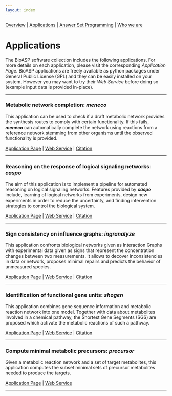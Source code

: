 ```yaml
---
layout: index
---
```

[Overview](http://bioasp.github.io/index.html) | [Applications](http://bioasp.github.io/apps.html) | [Answer Set Programming](#answer-set-programming) | [Who we are](#who-we-are)

# Applications
The BioASP software collection includes the following applications. For more details on each application, please visit the corresponding <em>Application Page</em>. BioASP applications are freely available as python packages under General Public License (GPL) and they can be easily installed on your system. However you may want to try their <em>Web Service</em> before doing so (example input data is provided in-place).

***

### Metabolic network completion: **_meneco_**
This application can be used to check if a draft metabolic network provides the synthesis routes to comply with certain functionality. If this fails, **_meneco_** can automatically complete the network using reactions from a reference network stemming from other organisms until the observed functionality is provided.

[Application Page](http://bioasp.github.io/meneco) | <a href="http://mobyle.genouest.org/cgi-bin/Mobyle/portal.py#forms::meneco" target="_blank">Web Service</a> | [Citation](http://dx.doi.org/10.1007/978-3-642-40564-8_25)

***

### Reasoning on the response of logical signaling networks: **_caspo_**
The aim of this application is to implement a pipeline for automated reasoning on logical signaling networks. Features provided by **_caspo_** include, learning of logical networks from experiments, design new experiments in order to reduce the uncertainty, and finding intervention strategies to control the biological system.

[Application Page](http://bioasp.github.io/caspo) | <a href="http://mobyle.genouest.org/cgi-bin/Mobyle/portal.py#forms::caspo-learn" target="_blank">Web Service</a> | [Citation](http://dx.doi.org/10.1093/bioinformatics/btt393)

***

### Sign consistency on influence graphs: **_ingranalyze_**
This application confronts biological networks given as Interaction Graphs with
experimental data given as signs that represent the concentration changes between two measurements.
It allows to decover inconsistencies in data or network, proposes minimal repairs and
 predicts the behavior of unmeasured species.

[Application Page](http://bioasp.github.io/ingranalyze) | <a href="http://mobyle.genouest.org/cgi-bin/Mobyle/portal.py#forms::ingranalyze" target="_blank">Web Service</a> | [Citation](http://dx.doi.org/10.1007/978-3-540-89982-2_19)

***

### Identification of functional gene units: **_shogen_**
This application combines gene sequence information and metabolic reaction network into one model.
Together with data about metabolites involved in a chemical pathway,
 the Shortest Gene Segments (SGS) are proposed which activate the metabolic reactions of such a pathway.

[Application Page](http://bioasp.github.io/shogen) | <a href="http://mobyle.genouest.org/cgi-bin/Mobyle/portal.py#forms::shogen" target="_blank">Web Service</a> | [Citation](http://dx.doi.org/10.1007/978-3-642-40564-8_21)

***

### Compute minimal metabolic precursors: **_precursor_**
Given a metabolic reaction network and a set of target metabolites, this application computes the subset minimal sets of precursor metabolites needed to produce the targets.

[Application Page](http://bioasp.github.io/precursor) | <a href="http://mobyle.genouest.org/cgi-bin/Mobyle/portal.py#forms::precursor" target="_blank">Web Service</a>

***
